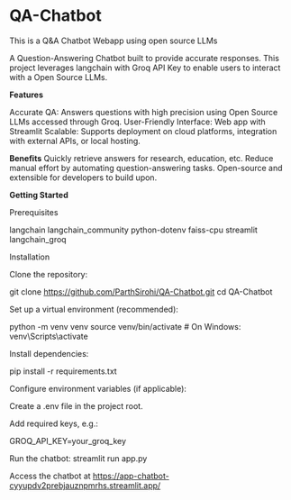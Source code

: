 # QA-Chatbot
This is a Q&amp;A Chatbot Webapp using open source LLMs


A Question-Answering Chatbot built to provide accurate responses. This project leverages langchain with Groq API Key to enable users to interact with a Open Source LLMs.

**Features**

Accurate QA: Answers questions with high precision using Open Source LLMs accessed through Groq.
User-Friendly Interface: Web app with Streamlit
Scalable: Supports deployment on cloud platforms, integration with external APIs, or local hosting.

**Benefits**
Quickly retrieve answers for  research, education, etc.
Reduce manual effort by automating question-answering tasks.
Open-source and extensible for developers to build upon.

**Getting Started**

Prerequisites

langchain
langchain_community
python-dotenv
faiss-cpu
streamlit
langchain_groq

Installation

Clone the repository:

git clone https://github.com/ParthSirohi/QA-Chatbot.git
cd QA-Chatbot

Set up a virtual environment (recommended):

python -m venv venv
source venv/bin/activate  # On Windows: venv\Scripts\activate

Install dependencies:

pip install -r requirements.txt

Configure environment variables (if applicable):

Create a .env file in the project root.


Add required keys, e.g.:

GROQ_API_KEY=your_groq_key

Run the chatbot:
streamlit run app.py


Access the chatbot at https://app-chatbot-cyyupdv2prebjauznpmrhs.streamlit.app/
